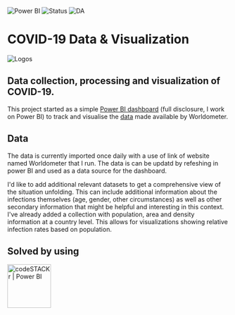![Power BI](https://img.shields.io/badge/Tool-PowerBI-yellowgreen) ![Status](https://img.shields.io/badge/Status-Completed-success) ![DA](https://img.shields.io/badge/Data-Analytics-ff69b4)

# COVID-19 Data & Visualization

![Logos](https://www.leaders-in-law.com/wp-content/uploads/2020/03/COVID-19.png)

## Data collection, processing and visualization of COVID-19.

This project started as a simple [Power BI dashboard][public-dashboard] (full disclosure, I work on Power BI) to track and visualise the [data][Worldometer] made available by Worldometer. 

## Data

The data is currently imported once daily with a use of link of website named Worldometer that I run. The data is can be updatd by refeshing in power BI and used as a data source for the dashboard. 

I'd like to add additional relevant datasets to get a comprehensive view of the situation unfolding. This can include additional information about the infections themselves (age, gender, other circumstances) as well as other secondary information that might be helpful and interesting in this context. I've already added a collection with population, area and density information at a country level. This allows for visualizations showing relative infection rates based on population. 

## Solved by using

<img align="centre" alt="codeSTACKr | Power BI" width="99px" src="https://www.kindpng.com/picc/m/2-21404_microsoft-power-bi-logo-vector-hd-png-download.png" />       


[public-dashboard]: https://drive.google.com/file/d/1RufI7uoPzaqjBH7YQ99OW5chbZkvVpUP/view?usp=sharing
[Worldometer]: https://www.worldometers.info/coronavirus/
